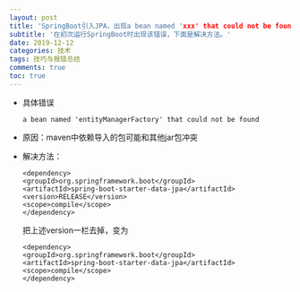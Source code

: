 ```yaml
---
layout: post
title: 'SpringBoot引入JPA，出现a bean named 'xxx' that could not be found'
subtitle: '在初次运行SpringBoot时出现该错误，下面是解决方法。'
date: 2019-12-12
categories: 技术
tags: 技巧与报错总结
comments: true
toc: true
---
```




* 具体错误

  ~~~ 
  a bean named 'entityManagerFactory' that could not be found
  ~~~

* 原因：maven中依赖导入的包可能和其他jar包冲突

* 解决方法：

  ~~~ 
  <dependency>
  <groupId>org.springframework.boot</groupId>
  <artifactId>spring-boot-starter-data-jpa</artifactId>
  <version>RELEASE</version>
  <scope>compile</scope>
  </dependency>
  ~~~

  把上述version一栏去掉，变为

  ~~~ 
  <dependency>
  <groupId>org.springframework.boot</groupId>
  <artifactId>spring-boot-starter-data-jpa</artifactId>
  <scope>compile</scope>
  </dependency>
  ~~~

